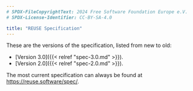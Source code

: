 ```yaml
---
# SPDX-FileCopyrightText: 2024 Free Software Foundation Europe e.V.
# SPDX-License-Identifier: CC-BY-SA-4.0

title: "REUSE Specification"
---
```


These are the versions of the specification, listed from new to old:

<!-- - [Version 3.2]({{< relref "spec-3.2.md" >}}). -->
- [Version 3.0]({{< relref "spec-3.0.md" >}}).
- [Version 2.0]({{< relref "spec-2.0.md" >}}).

The most current specification can always be found at
<https://reuse.software/spec/>.
